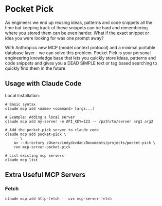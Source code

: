 # Pocket Pick

As engineers we end up reusing ideas, patterns and code snippets all the time but keeping track of these snippets can be hard and remembering where you stored them can be even harder. What if the exact snippet or idea you were looking for was one prompt away?

With Anthropics new MCP (model context protocol) and a minimal portable database layer - we can solve this problem. Pocket Pick is your personal engineering knowledge base that lets you quickly store ideas, patterns and code snippets and gives you a DEAD SIMPLE text or tag based searching to quickly find them in the future.

## Usage with Claude Code

Local Installation:

```
# Basic syntax
claude mcp add <name> <command> [args...]

# Example: Adding a local server
claude mcp add my-server -e API_KEY=123 -- /path/to/server arg1 arg2

# Add the pocket-pick server to claude code
claude mcp add pocket-pick \
    -- \
    uv --directory /Users/indydevdan/Documents/projects/pocket-pick \
    run mcp-server-pocket-pick

# List existing mcp servers
claude mcp list
```

## Extra Useful MCP Servers

### Fetch

```
claude mcp add http-fetch -- uvx mcp-server-fetch
```

